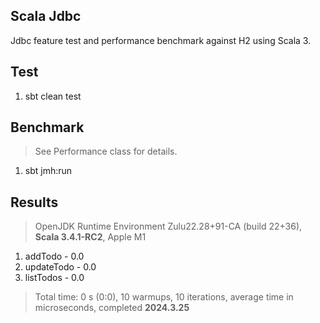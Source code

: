 Scala Jdbc
----------
Jdbc feature test and performance benchmark against H2 using Scala 3.

Test
----
1. sbt clean test

Benchmark
---------
>See Performance class for details.
1. sbt jmh:run

Results
-------
>OpenJDK Runtime Environment Zulu22.28+91-CA (build 22+36), **Scala 3.4.1-RC2**, Apple M1
1. addTodo - 0.0
2. updateTodo - 0.0
3. listTodos - 0.0
>Total time: 0 s (0:0), 10 warmups, 10 iterations, average time in microseconds, completed **2024.3.25**